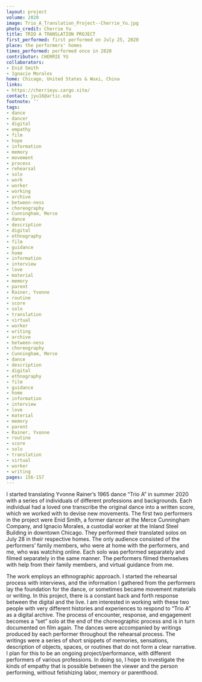 ```yaml
---
layout: project
volume: 2020
image: Trio_A_Translation_Project--Cherrie_Yu.jpg
photo_credit: Cherrie Yu
title: TRIO A TRANSLATION PROJECT
first_performed: first performed on July 25, 2020
place: the performers' homes
times_performed: performed once in 2020
contributor: CHERRIE YU
collaborators:
- Enid Smith
- Ignacio Morales
home: Chicago, United States & Wuxi, China
links:
- https://cherrieyu.cargo.site/
contact: jyu16@artic.edu
footnote: ''
tags:
- dance
- dancer
- digital
- empathy
- film
- hope
- information
- memory
- movement
- process
- rehearsal
- solo
- work
- worker
- working
- archive
- between-ness
- choreography
- Cunningham, Merce
- dance
- description
- digital
- ethnography
- film
- guidance
- home
- information
- interview
- love
- material
- memory
- parent
- Rainer, Yvonne
- routine
- score
- solo
- translation
- virtual
- worker
- writing
- archive
- between-ness
- choreography
- Cunningham, Merce
- dance
- description
- digital
- ethnography
- film
- guidance
- home
- information
- interview
- love
- material
- memory
- parent
- Rainer, Yvonne
- routine
- score
- solo
- translation
- virtual
- worker
- writing
pages: 156-157
---
```


I started translating Yvonne Rainer’s 1965 dance “Trio A” in summer 2020 with a series of individuals of different professions and backgrounds. Each individual had a loved one transcribe the original dance into a written score, which we worked with to devise new movements. The first two performers in the project were Enid Smith, a former dancer at the Merce Cunningham Company, and Ignacio Morales, a custodial worker at the Inland Steel Building in downtown Chicago. They performed their translated solos on July 28 in their respective homes. The only audience consisted of the performers’ family members, who were at home with the performers, and me, who was watching online. Each solo was performed separately and filmed separately in the same manner. The performers filmed themselves with help from their family members, and virtual guidance from me.

The work employs an ethnographic approach. I started the rehearsal process with interviews, and the information I gathered from the performers lay the foundation for the dance, or sometimes became movement materials or writing. In this project, there is a constant back and forth response between the digital and the live. I am interested in working with these two people with very different histories and experiences to respond to “Trio A” as a digital archive. The process of encounter, response, and engagement becomes a “set” solo at the end of the choreographic process and is in turn documented on film again. The dances were accompanied by writings produced by each performer throughout the rehearsal process. The writings were a series of short snippets of memories, sensations, description of objects, spaces, or routines that do not form a clear narrative. I plan for this to be an ongoing project/performance, with different performers of various professions. In doing so, I hope to investigate the kinds of empathy that is possible between the viewer and the person performing, without fetishizing labor, memory or parenthood.